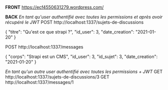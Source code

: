 **FRONT**
https://ecf4550631279.wordpress.com/

**BACK**
*En tant qu'user authentifié avec toutes les permissions et après avoir récupéré le JWT*
POST http://localhost:1337/sujets-de-discussions

{
    "titre": "Qu'est ce que strapi ?",
    "id_user": 3,
    "date_creation": "2021-01-20"
}

POST http://localhost:1337/messages

{
    "corps": "Strapi est un CMS",
    "id_user": 3,
    "id_sujet": 3,
    "date_creation": "2021-01-20"
}

*En tant qu'un autre user authentifié avec toutes les permissions + JWT*
GET http://localhost:1337/sujets-de-discussions/3
GET http://localhost:1337/messages/1

